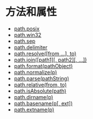 # 方法和属性

* [path.posix](#posix)
* [path.win32](#win32)
* [path.sep](#sep)
* [path.delimiter](#delimiter)
* [path.resolve([from ...], to)](#resolve)
* [path.join([path1][, path2][, ...])](#join)
* [path.format(pathObject)](#format)
* [path.normalize(p)](#normalize)
* [path.parse(pathString)](#parse)
* [path.relative(from, to)](#relative)
* [path.isAbsolute(path)](#isAbsolute)
* [path.dirname(p)](#dirname)
* [path.basename(p[, ext])](#basename)
* [path.extname(p)](#extname)